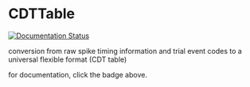 # CDTTable

[![Documentation Status](http://readthedocs.org/projects/cdttable/badge/?version=latest)](http://cdttable.readthedocs.org/en/latest/?badge=latest)

conversion from raw spike timing information and trial event codes to a universal flexible format (CDT table)

for documentation, click the badge above.
